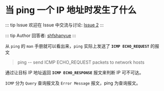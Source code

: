 # 当 ping 一个 IP 地址时发生了什么



::: tip Issue 
 欢迎在 Issue 中交流与讨论: [Issue 2](https://github.com/shfshanyue/Daily-Question/issues/2) 
:::

::: tip Author 
回答者: [shfshanyue](https://github.com/shfshanyue) 
:::

从 `ping` 的 `man` 手册就可以看出来，`ping` 实际上发送了 **`ICMP ECHO_REQUEST`** 的报文

> ping -- send ICMP ECHO_REQUEST packets to network hosts

通过让目标 IP 地址返回 **`ICMP ECHO_RESPONSE`** 报文来判断 IP 可不可达。

`ICMP` 分为 `Query` 查询报文及 `Error Message` 报文，ping 为查询报文。